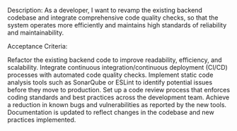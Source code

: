 Description: As a developer, I want to revamp the existing backend codebase and integrate comprehensive code quality checks, so that the system operates more efficiently and maintains high standards of reliability and maintainability.

Acceptance Criteria:

Refactor the existing backend code to improve readability, efficiency, and scalability.
Integrate continuous integration/continuous deployment (CI/CD) processes with automated code quality checks.
Implement static code analysis tools such as SonarQube or ESLint to identify potential issues before they move to production.
Set up a code review process that enforces coding standards and best practices across the development team.
Achieve a reduction in known bugs and vulnerabilities as reported by the new tools.
Documentation is updated to reflect changes in the codebase and new practices implemented.
